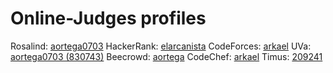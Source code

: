 # Online-Judges profiles
Rosalind: [aortega0703](https://rosalind.info/users/aortega0703/)
HackerRank: [elarcanista](https://www.hackerrank.com/elarcanista)
CodeForces: [arkael](https://codeforces.com/profile/arkael)
UVa: [aortega0703 (830743)](https://onlinejudge.org/index.php?option=onlinejudge&page=show_authorstats&userid=830743)
Beecrowd: [aortega](https://www.beecrowd.com.br/judge/en/profile/100057)
CodeChef: [arkael](https://www.codechef.com/users/arkael)
Timus: [209241](https://acm.timus.ru/author.aspx?id=209241)